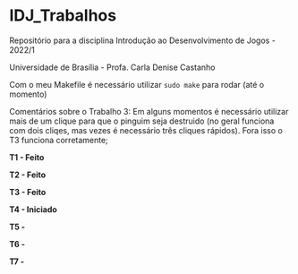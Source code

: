# IDJ_Trabalhos
Repositório para a disciplina Introdução ao Desenvolvimento de Jogos - 2022/1

Universidade de Brasília - Profa. Carla Denise Castanho

Com o meu Makefile é necessário utilizar `sudo make` para rodar (até o momento)

Comentários sobre o Trabalho 3: Em alguns momentos é necessário utilizar mais de um clique para que o pinguim seja destruido (no geral funciona com dois cliqes, mas vezes é necessário três cliques rápidos). Fora isso o T3 funciona corretamente;

**T1 - Feito**

**T2 - Feito**

**T3 - Feito**  

**T4 - Iniciado**  

**T5 -**  

**T6 -**

**T7 -**  

